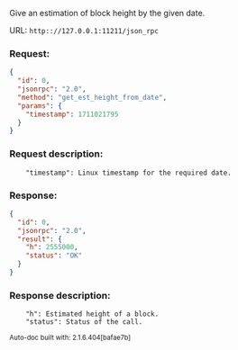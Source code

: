 Give an estimation of block height by the given date.

URL: ```http:://127.0.0.1:11211/json_rpc```
### Request: 
```json
{
  "id": 0,
  "jsonrpc": "2.0",
  "method": "get_est_height_from_date",
  "params": {
    "timestamp": 1711021795
  }
}
```
### Request description: 
```
    "timestamp": Linux timestamp for the required date.

```
### Response: 
```json
{
  "id": 0,
  "jsonrpc": "2.0",
  "result": {
    "h": 2555000,
    "status": "OK"
  }
}
```
### Response description: 
```
    "h": Estimated height of a block.
    "status": Status of the call.

```
<sub>Auto-doc built with: 2.1.6.404[bafae7b]</sub>